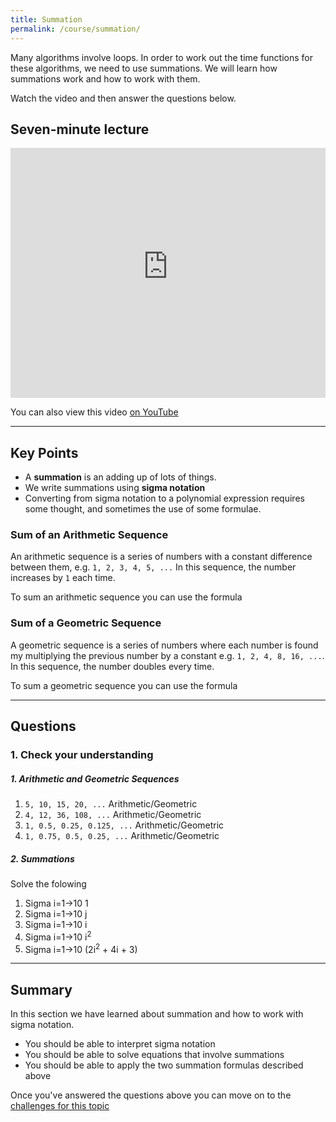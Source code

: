 ```yaml
---
title: Summation
permalink: /course/summation/
---
```


Many algorithms involve loops. In order to work out the time functions for these algorithms, we need to use summations. We will learn how summations work and how to work with them.

Watch the video and then answer the questions below.

## Seven-minute lecture

<iframe width="100%" height="400px" src="https://www.youtube-nocookie.com/embed/X_f8upZKcKc" frameborder="0" allow="accelerometer; autoplay; encrypted-media; gyroscope; picture-in-picture" allowfullscreen></iframe>

You can also view this video [on YouTube](https://youtu.be/X_f8upZKcKc)

---

## Key Points

* A **summation** is an adding up of lots of things.
* We write summations using **sigma notation**
* Converting from sigma notation to a polynomial expression requires some thought, and sometimes the use of some formulae.

### Sum of an Arithmetic Sequence

An arithmetic sequence is a series of numbers with a constant difference between them, e.g. `1, 2, 3, 4, 5, ...` In this sequence, the number increases by `1` each time.

To sum an arithmetic sequence you can use the formula

### Sum of a Geometric Sequence

A geometric sequence is a series of numbers where each number is found my multiplying the previous number by a constant e.g. `1, 2, 4, 8, 16, ...`. In this sequence, the number doubles every time.

To sum a geometric sequence you can use the formula

---

## Questions

### 1. Check your understanding

##### 1. Arithmetic and Geometric Sequences

1. `5, 10, 15, 20, ...` Arithmetic/Geometric
2. `4, 12, 36, 108, ...` Arithmetic/Geometric
3. `1, 0.5, 0.25, 0.125, ...` Arithmetic/Geometric
4. `1, 0.75, 0.5, 0.25, ...` Arithmetic/Geometric

##### 2. Summations

Solve the folowing

1. Sigma i=1->10 1
2. Sigma i=1->10 j
3. Sigma i=1->10 i
4. Sigma i=1->10 i<sup>2</sup>
5. Sigma i=1->10 (2i<sup>2</sup> + 4i + 3)

---

## Summary

In this section we have learned about summation and how to work with sigma notation.

* You should be able to interpret sigma notation
* You should be able to solve equations that involve summations
* You should be able to apply the two summation formulas described above

Once you've answered the questions above you can move on to the [challenges for this topic](../algorithms-challenges/)